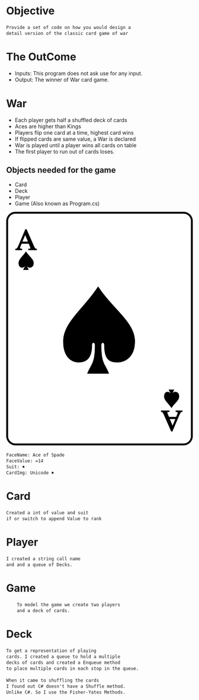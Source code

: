 # Objective
    Provide a set of code on how you would design a
    detail version of the classic card game of war
# The OutCome
 * Inputs:  This program does not ask use for any input.
 * Output: The winner of War card game.
# War
    
* Each player gets half a shuffled deck of cards
* Aces are higher than Kings
* Players flip one card at a time, highest card wins
* If flipped cards are same value, a War is declared
* War is played until a player wins all cards on table
* The first player to run out of cards loses.  
    
## Objects needed for the game
* Card
* Deck
* Player 
* Game (Also known as Program.cs)
 
![A playing card](A-spade.png?raw=true)
    
    FaceName: Ace of Spade
    FaceValue: =14
    Suit: ♠
    CardImg: Unicode ♠
   
# Card
    Created a int of value and suit
    if or switch to append Value to rank
    
# Player
    I created a string call name 
    and and a queue of Decks.
# Game
        To model the game we create two players
        and a deck of cards.
# Deck
    To get a representation of playing
    cards. I created a queue to hold a multiple 
    decks of cards and created a Enqueue method
    to place multiple cards in each stop in the queue.
    
    When it came to shuffling the cards
    I found out C# doesn't have a Shuffle method.
    Unlike C#. So I use the Fisher-Yates Methods.
     